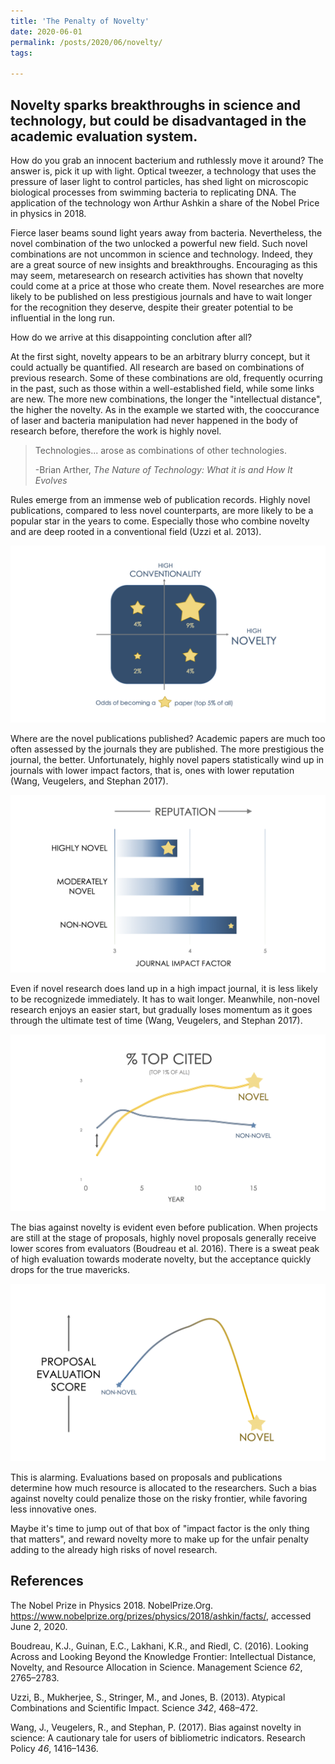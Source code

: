 ```yaml
---
title: 'The Penalty of Novelty'
date: 2020-06-01
permalink: /posts/2020/06/novelty/
tags:

---
```


## Novelty sparks breakthroughs in science and technology, but could be disadvantaged in the academic evaluation system.

How do you grab an innocent bacterium and ruthlessly move it around? The answer is, pick it up with light. Optical tweezer, a technology that uses the pressure of laser light to control particles, has shed light on microscopic biological processes from swimming bacteria to replicating DNA. The application of the technology won Arthur Ashkin a share of the Nobel Price in physics in 2018.

Fierce laser beams sound light years away from bacteria. Nevertheless, the novel combination of the two unlocked a powerful new field. Such novel combinations are not uncommon in science and technology. Indeed, they are a great source of new insights and breakthroughs. Encouraging as this may seem, metaresearch on research activities has shown that novelty could come at a price at those who create them. Novel researches are more likely to be published on less prestigious journals and have to wait longer for the recognition they deserve, despite their greater potential to be influential in the long run.

How do we arrive at this disappointing conclution after all?

At the first sight, novelty appears to be an arbitrary blurry concept, but it could actually be quantified. All research are based on combinations of previous research. Some of these combinations are old, frequently ocurring in the past, such as those within a well-established field, while some links are new. The more new combinations, the longer the "intellectual distance", the higher the novelty. As in the example we started with, the cooccurance of laser and bacteria manipulation had never happened in the body of research before, therefore the work is highly novel.

> Technologies... arose as combinations of other technologies.
>
> -Brian Arther, *The Nature of Technology: What it is and How It Evolves*

Rules emerge from an immense web of publication records. Highly novel publications, compared to less novel counterparts, are more likely to be a popular star in the years to come. Especially those who combine novelty and are deep rooted in a conventional field (Uzzi et al. 2013).

<img src="/images/DP2/Slide1.png" alt="DP2_00" style="zoom:75%;" />

Where are the  novel publications published? Academic papers are much too often assessed by the journals they are published. The more prestigious the journal, the better. Unfortunately, highly novel papers statistically wind up in journals with lower impact factors, that is, ones with lower reputation (Wang, Veugelers, and Stephan 2017).

<img src="/images/DP2/Slide2.png" alt="DP2_01" style="zoom:67%;" />

Even if novel research does land up in a high impact journal, it is less likely to be recognizede immediately. It has to wait longer. Meanwhile, non-novel research enjoys an easier start, but gradually loses momentum as it goes through the ultimate test of time (Wang, Veugelers, and Stephan 2017).

<img src="/images/DP2/Slide3.png" alt="DP2_02" style="zoom:67%;" />

The bias against novelty is evident even before publication. When projects are still at the stage of proposals, highly novel proposals generally receive lower scores from evaluators (Boudreau et al. 2016). There is a sweat peak of high evaluation towards moderate novelty, but the acceptance quickly drops for the true mavericks.

<img src="/images/DP2/Slide4.png" alt="DP2_03" style="zoom:67%;" />

This is alarming. Evaluations based on proposals and publications determine how much resource is allocated to the researchers. Such a bias against novelty could penalize those on the risky frontier, while favoring less innovative ones.

Maybe it's time to jump out of that box of "impact factor is the only thing that matters", and reward novelty more to make up for the unfair penalty adding to the already high risks of novel research.

## References

The Nobel Prize in Physics 2018. NobelPrize.Org. https://www.nobelprize.org/prizes/physics/2018/ashkin/facts/, accessed June 2, 2020.

Boudreau, K.J., Guinan, E.C., Lakhani, K.R., and Riedl, C. (2016). Looking Across and Looking Beyond the Knowledge Frontier: Intellectual Distance, Novelty, and Resource Allocation in Science. Management Science *62*, 2765–2783.

Uzzi, B., Mukherjee, S., Stringer, M., and Jones, B. (2013). Atypical Combinations and Scientific Impact. Science *342*, 468–472.

Wang, J., Veugelers, R., and Stephan, P. (2017). Bias against novelty in science: A cautionary tale for users of bibliometric indicators. Research Policy *46*, 1416–1436.

